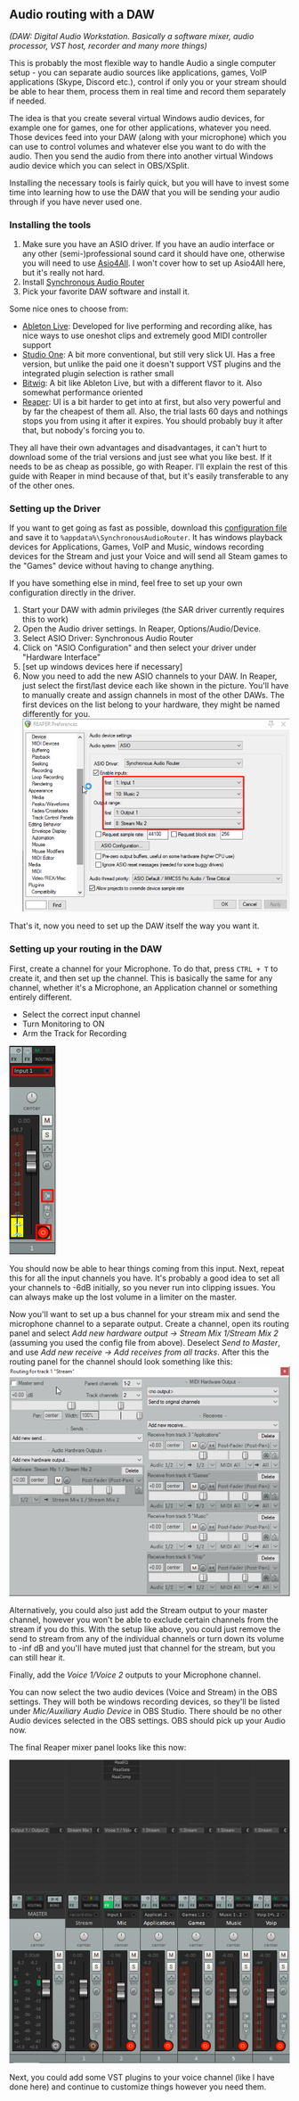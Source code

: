 ## Audio routing with a DAW

*(DAW: Digital Audio Workstation. Basically a software mixer, audio processor, VST host, recorder and many more things)*

This is probably the most flexible way to handle Audio a single computer setup - you can separate audio sources like applications,
games, VoIP applications (Skype, Discord etc.), control if only you or your stream should be able to hear them, process them
in real time and record them separately if needed.

The idea is that you create several virtual Windows audio devices, for example one for games, one for other applications,
whatever you need. Those devices feed into your DAW (along with your microphone) which you can use to control volumes and
whatever else you want to do with the audio. Then you send the audio from there into another virtual Windows audio device
which you can select in OBS/XSplit.

Installing the necessary tools is fairly quick, but you will have to invest some time into learning how to use
the DAW that you will be sending your audio through if you have never used one.

### Installing the tools

1. Make sure you have an ASIO driver. If you have an audio interface or any other (semi-)professional sound card it should have
one, otherwise you will need to use [Asio4All]. I won't cover how to set up Asio4All here, but it's really not hard.
2. Install [Synchronous Audio Router][SAR]
3. Pick your favorite DAW software and install it.

Some nice ones to choose from:

* [Ableton Live]: Developed for live performing and recording alike, has nice ways to use oneshot clips and extremely good MIDI
controller support
* [Studio One]: A bit more conventional, but still very slick UI. Has a free version, but unlike the paid one it doesn't support
VST plugins and the integrated plugin selection is rather small
* [Bitwig]: A bit like Ableton Live, but with a different flavor to it. Also somewhat performance oriented
* [Reaper]: UI is a bit harder to get into at first, but also very powerful and by far the cheapest of them all. Also, the trial
lasts 60 days and nothings stops you from using it after it expires. You should probably buy it after that, but nobody's forcing
you to.

They all have their own advantages and disadvantages, it can't hurt to download some of the trial versions and just see
what you like best. If it needs to be as cheap as possible, go with Reaper. I'll explain the rest of this guide with Reaper
in mind because of that, but it's easily transferable to any of the other ones.

### Setting up the Driver

If you want to get going as fast as possible, download this [configuration file][SAR config] and save it to `%appdata%\SynchronousAudioRouter`.
It has windows playback devices for Applications, Games, VoIP and Music, windows recording devices for the Stream and just your
Voice and will send all Steam games to the "Games" device without having to change anything.

If you have something else in mind, feel free to set up your own configuration directly in the driver.

1. Start your DAW with admin privileges (the SAR driver currently requires this to work)
2. Open the Audio driver settings. In Reaper, Options/Audio/Device.
3. Select ASIO Driver: Synchronous Audio Router
4. Click on "ASIO Configuration" and then select your driver under "Hardware Interface"
5. [set up windows devices here if necessary]
6. Now you need to add the new ASIO channels to your DAW. In Reaper, just select the first/last device each like shown
in the picture. You'll have to manually create and assign channels in most of the other DAWs. The first devices on the list
belong to your hardware, they might be named differently for you.
![Reaper ASIO settings](resources/reaper-settings.png)

That's it, now you need to set up the DAW itself the way you want it.

### Setting up your routing in the DAW

First, create a channel for your Microphone. To do that, press `CTRL + T` to create it, and then set up the channel. This
is basically the same for any channel, whether it's a Microphone, an Application channel or something entirely different.

* Select the correct input channel
* Turn Monitoring to ON
* Arm the Track for Recording

![Microphone channel](resources/reaper-channel.png)

You should now be able to hear things coming from this input. Next, repeat this for all the input channels you have.
It's probably a good idea to set all your channels to -6dB initially, so you never run into clipping issues. You can
always make up the lost volume in a limiter on the master.

Now you'll want to set up a bus channel for your stream mix and send the microphone channel to a separate output. Create
a channel, open its routing panel and select *Add new hardware output -> Stream Mix 1/Stream Mix 2* (assuming you used
the config file from above). Deselect *Send to Master*, and use *Add new receive -> Add receives from all tracks*. After
this the routing panel for the channel should look something like this: ![Routing panel](resources/stream-routing.png)

Alternatively, you could also just add the Stream output to your master channel, however you won't be able to exclude
certain channels from the stream if you do this. With the setup like above, you could just remove the send to stream from
any of the individual channels or turn down its volume to -inf dB and you'll have muted just that channel for the stream,
but you can still hear it.

Finally, add the *Voice 1/Voice 2* outputs to your Microphone channel.

You can now select the two audio devices (Voice and Stream) in the OBS settings. They will both be windows recording devices, so they'll
be listed under *Mic/Auxiliary Audio Device* in OBS Studio. There should be no other Audio devices selected in the OBS settings.
OBS should pick up your Audio now.

The final Reaper mixer panel looks like this now:

![Mixer](resources/reaper-mixer.png)

Next, you could add some VST plugins to your voice channel (like I have done here) and continue to customize things however
you need them.

[SAR]: https://github.com/eiz/SynchronousAudioRouter/releases "Synchronous Audio Router"
[Asio4All]: http://www.asio4all.com/
[Ableton Live]: https://www.ableton.com
[Studio One]: http://studioone.presonus.com/
[Bitwig]: https://www.bitwig.com
[Reaper]: http://www.reaper.fm/
[SAR config]: resources/default.json